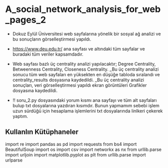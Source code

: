 # A_social_network_analysis_for_web_pages_2
* Dokuz Eylül Üniversitesi web sayfalarına yönelik bir sosyal ağ analizi ve bu sonuçların görselleştirmesi yapıldı. 
* https://www.deu.edu.tr/ ana sayfası ve altındaki tüm sayfalar ve buradaki tüm veriler kapsamdadır.

* Web sayfası bazlı üç centrality analizi yapılacaktır; Degree Centrality, Betweenness 	Centrality, Closeness Centrality. 
_Bu üç centrality analizi sonucu tüm web sayfaları en yüksekten en düşüğe tabloda sıralandı ve centrality_results dosyasına kaydedildi.
_Bu üç centrality analizi sonuçları, veri görselleştirmesi yapıldı ekran görüntüleri Grafikler dosyasına kaydedildi.

* !! soru_2.py dosyasındaki yorum kısmı ana sayfayı ve tüm alt sayfaları bulup txt dosyalarına yazdıran kısımdır.
Bunun yapmamım sebebi işlem uzun sürdüğü için hesaplama işlemlerini txt dosyalarında linlkeri çekerek yaptım.

## Kullanlın Kütüphaneler
import re
import pandas as pd
import requests
from bs4 import BeautifulSoup
import os
import csv
import networkx as nx
from urllib.parse import urljoin
import matplotlib.pyplot as plt
from urllib.parse import urlparse
